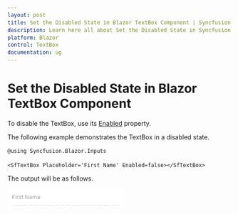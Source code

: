 ```yaml
---
layout: post
title: Set the Disabled State in Blazor TextBox Component | Syncfusion
description: Learn here all about Set the Disabled State in Syncfusion Blazor TextBox component and more.
platform: Blazor
control: TextBox
documentation: ug
---
```


# Set the Disabled State in Blazor TextBox Component

To disable the TextBox, use its
[Enabled](https://help.syncfusion.com/cr/blazor/Syncfusion.Blazor.Inputs.SfTextBox.html#Syncfusion_Blazor_Inputs_SfTextBox_Enabled)
property.

The following example demonstrates the TextBox in
a disabled state.

```cshtml
@using Syncfusion.Blazor.Inputs

<SfTextBox Placeholder='First Name' Enabled=false></SfTextBox>
```

The output will be as follows.

![textbox](../images/disabled.png)